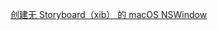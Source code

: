 [创建无 Storyboard（xib） 的 macOS NSWindow](https://icyleaf.com/2019/05/create-macos-nswindow-without-storyboard/)

